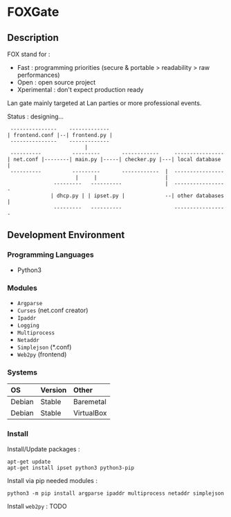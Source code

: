 # FOXGate

## Description

FOX stand for :
- Fast : programming priorities (secure & portable > readability > raw performances)
- Open : open source project
- Xperimental : don't expect production ready

Lan gate mainly targeted at Lan parties or more professional events.

Status : designing...
```
 ---------------    -------------
| frontend.conf |--| frontend.py |
 ---------------    -------------
                         |
 ----------          ---------       ------------     ----------------
| net.conf |--------| main.py |-----| checker.py |---| local database |
 ----------          ---------       ------------  |  ----------------
                      |     |                      |
               ---------   ----------              |  -----------------
              | dhcp.py | | ipset.py |             --| other databases |
               ---------   ----------                 -----------------
```

## Development Environment

### Programming Languages

- Python3

### Modules

- `Argparse`
- `Curses`        (net.conf creator)
- `Ipaddr`
- `Logging`
- `Multiprocess`
- `Netaddr`
- `Simplejson`    (\*.conf)
- `Web2py`        (frontend)

### Systems

| OS     | Version | Other      |
| :----- | :------ | :--------- |
| Debian | Stable  | Baremetal  |
| Debian | Stable  | VirtualBox |

### Install

Install/Update packages :
```
apt-get update
apt-get install ipset python3 python3-pip
```

Install via pip needed modules :
```
python3 -m pip install argparse ipaddr multiprocess netaddr simplejson
```

Install `web2py` :
TODO
